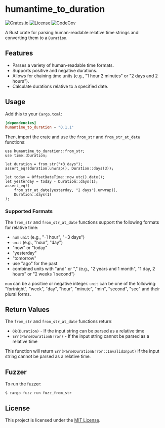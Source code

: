 # humantime_to_duration

[![Crates.io](https://img.shields.io/crates/v/humantime_to_duration.svg)](https://crates.io/crates/humantime_to_duration)
[![License](http://img.shields.io/badge/license-MIT-blue.svg)](https://github.com/uutils/humantime_to_duration/blob/main/LICENSE)
[![CodeCov](https://codecov.io/gh/uutils/humantime_to_duration/branch/main/graph/badge.svg)](https://codecov.io/gh/uutils/humantime_to_duration)

A Rust crate for parsing human-readable relative time strings and converting them to a `Duration`.

## Features

- Parses a variety of human-readable time formats.
- Supports positive and negative durations.
- Allows for chaining time units (e.g., "1 hour 2 minutes" or "2 days and 2 hours").
- Calculate durations relative to a specified date.

## Usage

Add this to your `Cargo.toml`:

```toml
[dependencies]
humantime_to_duration = "0.1.1"
```

Then, import the crate and use the `from_str` and `from_str_at_date` functions:
```
use humantime_to_duration::from_str;
use time::Duration;

let duration = from_str("+3 days");
assert_eq!(duration.unwrap(), Duration::days(3));

let today = OffsetDateTime::now_utc().date();
let yesterday = today - Duration::days(1);
assert_eq!(
    from_str_at_date(yesterday, "2 days").unwrap(),
    Duration::days(1)
);
```

### Supported Formats

The `from_str` and `from_str_at_date` functions support the following formats for relative time:

- `num` `unit` (e.g., "-1 hour", "+3 days")
- `unit` (e.g., "hour", "day")
- "now" or "today"
- "yesterday"
- "tomorrow"
- use "ago" for the past
- combined units with "and" or "," (e.g., "2 years and 1 month", "1 day, 2 hours" or "2 weeks 1 second")

`num` can be a positive or negative integer.
`unit` can be one of the following: "fortnight", "week", "day", "hour", "minute", "min", "second", "sec" and their plural forms.

## Return Values

The `from_str` and `from_str_at_date` functions return:

- `Ok(Duration)` - If the input string can be parsed as a relative time
- `Err(ParseDurationError)` - If the input string cannot be parsed as a relative time

This function will return `Err(ParseDurationError::InvalidInput)` if the input string
cannot be parsed as a relative time.

## Fuzzer

To run the fuzzer:
```
$ cargo fuzz run fuzz_from_str
```

## License

This project is licensed under the [MIT License](LICENSE).
